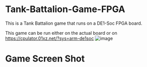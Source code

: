 # Tank-Battalion-Game-FPGA

This is a Tank Battalion game that runs on a DE1-Soc FPGA board.

This game can be run either on the actual board or on https://cpulator.01xz.net/?sys=arm-de1soc
![image](https://user-images.githubusercontent.com/80089456/167228357-3895b4ed-432e-437e-ac1b-baae8f127afa.png)

# Game Screen Shot

